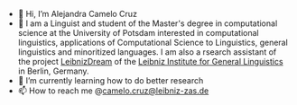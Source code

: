 - 👋 Hi, I’m Alejandra Camelo Cruz
- 👀 I am a Linguist and student of the Master's degree in computational science at the University of Potsdam interested in computational linguistics, applications of Computational Science to Linguistics, general linguistics and minoritized languages. I am also a rsearch assistant of the project [LeibnizDream](https://leibnizdream.eu) of the [Leibniz Institute for General Linguistics](https://www.leibniz-zas.de/de/) in Berlin, Germany. 
- 🌱 I’m currently learning how to do better research 
- 📫 How to reach me @camelo.cruz@leibniz-zas.de

<!---
camelo-cruz/camelo-cruz is a ✨ special ✨ repository because its `README.md` (this file) appears on your GitHub profile.
You can click the Preview link to take a look at your changes.
--->
